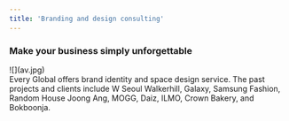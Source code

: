 ```yaml
---
title: 'Branding and design consulting'
---
```


<h3 class="page-subtitle">Make your business simply unforgettable</h3>
![](av.jpg)
<br>
Every Global offers brand identity and space design service. The past projects and clients include W Seoul Walkerhill, Galaxy, Samsung Fashion, Random House Joong Ang, MOGG, Daiz, ILMO, Crown Bakery, and Bokboonja.
